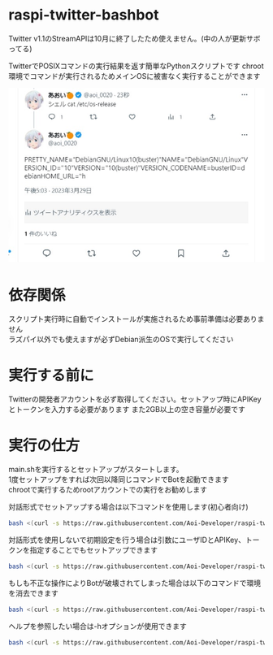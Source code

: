 # raspi-twitter-bashbot

Twitter v1.1のStreamAPIは10月に終了したため使えません。(中の人が更新サボってる)  

TwitterでPOSIXコマンドの実行結果を返す簡単なPythonスクリプトです
chroot環境でコマンドが実行されるためメインOSに被害なく実行することができます

![test](Docs/tweet.jpg)

# 依存関係

スクリプト実行時に自動でインストールが実施されるため事前準備は必要ありません  
ラズパイ以外でも使えますが必ずDebian派生のOSで実行してください  

# 実行する前に

Twitterの開発者アカウントを必ず取得してください。セットアップ時にAPIKeyとトークンを入力する必要があります
また2GB以上の空き容量が必要です

# 実行の仕方

main.shを実行するとセットアップがスタートします。  
1度セットアップをすれば次回以降同じコマンドでBotを起動できます  
chrootで実行するためrootアカウントでの実行をお勧めします  

対話形式でセットアップする場合は以下コマンドを使用します(初心者向け)  
```sh
bash <(curl -s https://raw.githubusercontent.com/Aoi-Developer/raspi-twitter-bashbot/main/main.sh)
```
対話形式を使用しないで初期設定を行う場合は引数にユーザIDとAPIKey、トークンを指定することでもセットアップできます

```sh
bash <(curl -s https://raw.githubusercontent.com/Aoi-Developer/raspi-twitter-bashbot/main/main.sh) "ユーザID" "API-Key" "API-Select" "AccessToken" "AccessTokenSelect"
```


もしも不正な操作によりBotが破壊されてしまった場合は以下のコマンドで環境を消去できます  

```sh
bash <(curl -s https://raw.githubusercontent.com/Aoi-Developer/raspi-twitter-bashbot/main/main.sh) -r
```
ヘルプを参照したい場合は-hオプションが使用できます
```sh
bash <(curl -s https://raw.githubusercontent.com/Aoi-Developer/raspi-twitter-bashbot/main/main.sh) -h
```
